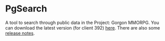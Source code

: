 # PgSearch

A tool to search through public data in the Project: Gorgon MMORPG. You can download the latest version (for client 392) [here](https://github.com/dlebansais/PgSearch-Disclosed/releases/download/v1.1.392.663/PgSearch.exe).
There are also some [release notes](https://github.com/dlebansais/PgSearch-Disclosed/blob/master/ReleaseNotes.md).
